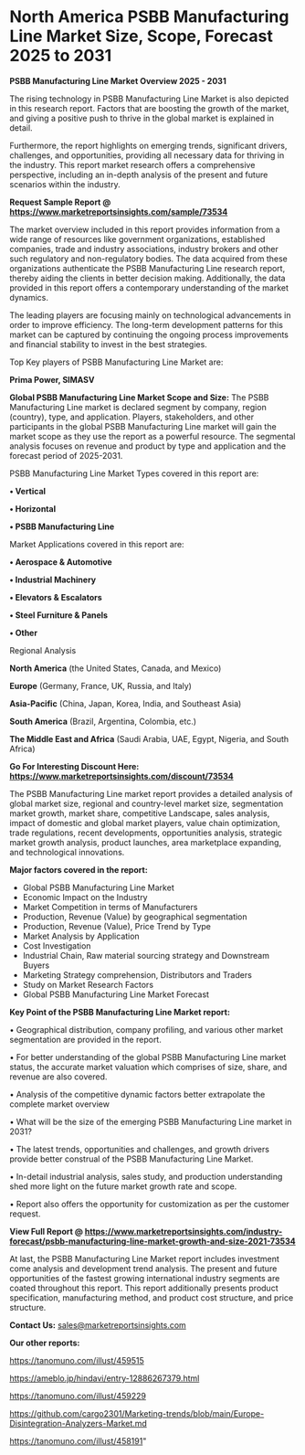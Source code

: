 # North America PSBB Manufacturing Line Market Size, Scope, Forecast 2025 to 2031

<Strong> PSBB Manufacturing Line Market Overview 2025 - 2031</strong>

The rising technology in PSBB Manufacturing Line Market is also depicted in this research report. Factors that are boosting the growth of the market, and giving a positive push to thrive in the global market is explained in detail.

Furthermore, the report highlights on emerging trends, significant drivers, challenges, and opportunities, providing all necessary data for thriving in the industry. This report market research offers a comprehensive perspective, including an in-depth analysis of the present and future scenarios within the industry.

<strong>Request Sample Report @ <a href=https://www.marketreportsinsights.com/sample/73534>https://www.marketreportsinsights.com/sample/73534</a></strong>

The market overview included in this report provides information from a wide range of resources like government organizations, established companies, trade and industry associations, industry brokers and other such regulatory and non-regulatory bodies. The data acquired from these organizations authenticate the PSBB Manufacturing Line research report, thereby aiding the clients in better decision making. Additionally, the data provided in this report offers a contemporary understanding of the market dynamics.

The leading players are focusing mainly on technological advancements in order to improve efficiency. The long-term development patterns for this market can be captured by continuing the ongoing process improvements and financial stability to invest in the best strategies.

Top Key players of PSBB Manufacturing Line Market are:

<strong>Prima Power, SIMASV</strong>

<strong><b>Global PSBB Manufacturing Line Market Scope and Size:</b></strong>
The PSBB Manufacturing Line market is declared segment by company, region (country), type, and application. Players, stakeholders, and other participants in the global PSBB Manufacturing Line market will gain the market scope as they use the report as a powerful resource. The segmental analysis focuses on revenue and product by type and application and the forecast period of 2025-2031.

PSBB Manufacturing Line Market Types covered in this report are:

<strong>• Vertical

• Horizontal

• PSBB Manufacturing Line</strong>

Market Applications covered in this report are:

<strong>• Aerospace & Automotive

• Industrial Machinery

• Elevators & Escalators

• Steel Furniture & Panels

• Other</strong> 

Regional Analysis

<strong>North America</strong> (the United States, Canada, and Mexico)

<strong>Europe</strong> (Germany, France, UK, Russia, and Italy)

<strong>Asia-Pacific</strong> (China, Japan, Korea, India, and Southeast Asia)

<strong>South America</strong> (Brazil, Argentina, Colombia, etc.)

<strong>The Middle East and Africa</strong> (Saudi Arabia, UAE, Egypt, Nigeria, and South Africa)

<strong>Go For Interesting Discount Here: <a href=https://www.marketreportsinsights.com/discount/73534>https://www.marketreportsinsights.com/discount/73534</a></strong>

The PSBB Manufacturing Line market report provides a detailed analysis of global market size, regional and country-level market size, segmentation market growth, market share, competitive Landscape, sales analysis, impact of domestic and global market players, value chain optimization, trade regulations, recent developments, opportunities analysis, strategic market growth analysis, product launches, area marketplace expanding, and technological innovations.

<strong><b>Major factors covered in the report:</b></strong>
<ul>
  <li>Global PSBB Manufacturing Line Market </li>
  <li>Economic Impact on the Industry</li>
  <li>Market Competition in terms of Manufacturers</li>
  <li>Production, Revenue (Value) by geographical segmentation</li>
  <li>Production, Revenue (Value), Price Trend by Type</li>
  <li>Market Analysis by Application</li>
  <li>Cost Investigation</li>
  <li>Industrial Chain, Raw material sourcing strategy and Downstream Buyers</li>
  <li>Marketing Strategy comprehension, Distributors and Traders</li>
  <li>Study on Market Research Factors</li>
  <li>Global PSBB Manufacturing Line Market Forecast</li>
</ul>

<strong><b>Key Point of the PSBB Manufacturing Line Market report:</b></strong>

• Geographical distribution, company profiling, and various other market segmentation are provided in the report.

• For better understanding of the global PSBB Manufacturing Line market status, the accurate market valuation which comprises of size, share, and revenue are also covered.

• Analysis of the competitive dynamic factors better extrapolate the complete market overview

• What will be the size of the emerging PSBB Manufacturing Line market in 2031?

• The latest trends, opportunities and challenges, and growth drivers provide better construal of the PSBB Manufacturing Line Market.

• In-detail industrial analysis, sales study, and production understanding shed more light on the future market growth rate and scope.

• Report also offers the opportunity for customization as per the customer request.

<strong><b>View Full Report @ <a href=https://www.marketreportsinsights.com/industry-forecast/psbb-manufacturing-line-market-growth-and-size-2021-73534>https://www.marketreportsinsights.com/industry-forecast/psbb-manufacturing-line-market-growth-and-size-2021-73534</a></b></strong>


At last, the PSBB Manufacturing Line Market report includes investment come analysis and development trend analysis. The present and future opportunities of the fastest growing international industry segments are coated throughout this report. This report additionally presents product specification, manufacturing method, and product cost structure, and price structure.

<strong>Contact Us:</strong>
sales@marketreportsinsights.com

<strong>Our other reports:</strong>

<a href=https://tanomuno.com/illust/459515>https://tanomuno.com/illust/459515</a>

<a href=https://ameblo.jp/hindavi/entry-12886267379.html>https://ameblo.jp/hindavi/entry-12886267379.html</a>

<a href=https://tanomuno.com/illust/459229>https://tanomuno.com/illust/459229</a>

<a href=https://github.com/cargo2301/Marketing-trends/blob/main/Europe-Disintegration-Analyzers-Market.md>https://github.com/cargo2301/Marketing-trends/blob/main/Europe-Disintegration-Analyzers-Market.md</a>

<a href=https://tanomuno.com/illust/458191>https://tanomuno.com/illust/458191</a>"
